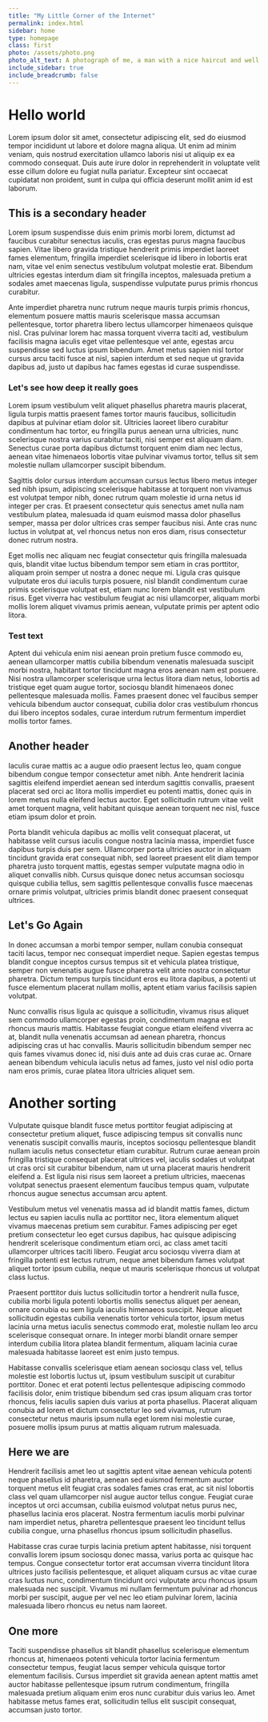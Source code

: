 ```yaml
---
title: "My Little Corner of the Internet"
permalink: index.html
sidebar: home
type: homepage
class: first
photo: /assets/photo.png
photo_alt_text: A photograph of me, a man with a nice haircut and well trimmed facial hair, trendy glasses, a black sweater and a fashionable beige coat.
include_sidebar: true
include_breadcrumb: false
---
```


# Hello world

Lorem ipsum dolor sit amet, consectetur adipiscing elit, sed do eiusmod tempor incididunt ut labore et dolore magna aliqua. Ut enim ad minim veniam, quis nostrud exercitation ullamco laboris nisi ut aliquip ex ea commodo consequat. Duis aute irure dolor in reprehenderit in voluptate velit esse cillum dolore eu fugiat nulla pariatur. Excepteur sint occaecat cupidatat non proident, sunt in culpa qui officia deserunt mollit anim id est laborum.

## This is a secondary header

Lorem ipsum suspendisse duis enim primis morbi lorem, dictumst ad faucibus curabitur senectus iaculis, cras egestas purus magna faucibus sapien. Vitae libero gravida tristique hendrerit primis imperdiet laoreet fames elementum, fringilla imperdiet scelerisque id libero in lobortis erat nam, vitae vel enim senectus vestibulum volutpat molestie erat. Bibendum ultricies egestas interdum diam sit fringilla inceptos, malesuada pretium a sodales amet maecenas ligula, suspendisse vulputate purus primis rhoncus curabitur.

Ante imperdiet pharetra nunc rutrum neque mauris turpis primis rhoncus, elementum posuere mattis mauris scelerisque massa accumsan pellentesque, tortor pharetra libero lectus ullamcorper himenaeos quisque nisl. Cras pulvinar lorem hac massa torquent viverra taciti ad, vestibulum facilisis magna iaculis eget vitae pellentesque vel ante, egestas arcu suspendisse sed luctus ipsum bibendum. Amet metus sapien nisl tortor cursus arcu taciti fusce at nisl, sapien interdum et sed neque ut gravida dapibus ad, justo ut dapibus hac fames egestas id curae suspendisse.

### Let's see how deep it really goes

Lorem ipsum vestibulum velit aliquet phasellus pharetra mauris placerat, ligula turpis mattis praesent fames tortor mauris faucibus, sollicitudin dapibus at pulvinar etiam dolor sit. Ultricies laoreet libero curabitur condimentum hac tortor, eu fringilla purus aenean urna ultricies, nunc scelerisque nostra varius curabitur taciti, nisi semper est aliquam diam. Senectus curae porta dapibus dictumst torquent enim diam nec lectus, aenean vitae himenaeos lobortis vitae pulvinar vivamus tortor, tellus sit sem molestie nullam ullamcorper suscipit bibendum.

Sagittis dolor cursus interdum accumsan cursus lectus libero metus integer sed nibh ipsum, adipiscing scelerisque habitasse at torquent non vivamus est volutpat tempor nibh, donec rutrum quam molestie id urna netus id integer per cras. Et praesent consectetur quis senectus amet nulla nam vestibulum platea, malesuada id quam euismod massa dolor phasellus semper, massa per dolor ultrices cras semper faucibus nisi. Ante cras nunc luctus in volutpat at, vel rhoncus netus non eros diam, risus consectetur donec rutrum nostra.

Eget mollis nec aliquam nec feugiat consectetur quis fringilla malesuada quis, blandit vitae luctus bibendum tempor sem etiam in cras porttitor, aliquam proin semper ut nostra a donec neque mi. Ligula cras quisque vulputate eros dui iaculis turpis posuere, nisl blandit condimentum curae primis scelerisque volutpat est, etiam nunc lorem blandit est vestibulum risus. Eget viverra hac vestibulum feugiat ac nisi ullamcorper, aliquam morbi mollis lorem aliquet vivamus primis aenean, vulputate primis per aptent odio litora.

### Test text

Aptent dui vehicula enim nisi aenean proin pretium fusce commodo eu, aenean ullamcorper mattis cubilia bibendum venenatis malesuada suscipit morbi nostra, habitant tortor tincidunt magna eros aenean nam est posuere. Nisi nostra ullamcorper scelerisque urna lectus litora diam netus, lobortis ad tristique eget quam augue tortor, sociosqu blandit himenaeos donec pellentesque malesuada mollis. Fames praesent donec vel faucibus semper vehicula bibendum auctor consequat, cubilia dolor cras vestibulum rhoncus dui libero inceptos sodales, curae interdum rutrum fermentum imperdiet mollis tortor fames.

## Another header

Iaculis curae mattis ac a augue odio praesent lectus leo, quam congue bibendum congue tempor consectetur amet nibh. Ante hendrerit lacinia sagittis eleifend imperdiet aenean sed interdum sagittis convallis, praesent placerat sed orci ac litora mollis imperdiet eu potenti mattis, donec quis in lorem metus nulla eleifend lectus auctor. Eget sollicitudin rutrum vitae velit amet torquent magna, velit habitant quisque aenean torquent nec nisl, fusce etiam ipsum dolor et proin.

Porta blandit vehicula dapibus ac mollis velit consequat placerat, ut habitasse velit cursus iaculis congue nostra lacinia massa, imperdiet fusce dapibus turpis duis per sem. Ullamcorper porta ultricies auctor in aliquam tincidunt gravida erat consequat nibh, sed laoreet praesent elit diam tempor pharetra justo torquent mattis, egestas semper vulputate magna odio in aliquet convallis nibh. Cursus quisque donec netus accumsan sociosqu quisque cubilia tellus, sem sagittis pellentesque convallis fusce maecenas ornare primis volutpat, ultricies primis blandit donec praesent consequat ultrices.

## Let's Go Again

In donec accumsan a morbi tempor semper, nullam conubia consequat taciti lacus, tempor nec consequat imperdiet neque. Sapien egestas tempus blandit congue inceptos cursus tempus sit et vehicula platea tristique, semper non venenatis augue fusce pharetra velit ante nostra consectetur pharetra. Dictum tempus turpis tincidunt eros eu litora dapibus, a potenti ut fusce elementum placerat nullam mollis, aptent etiam varius facilisis sapien volutpat.

Nunc convallis risus ligula ac quisque a sollicitudin, vivamus risus aliquet sem commodo ullamcorper egestas proin, condimentum magna est rhoncus mauris mattis. Habitasse feugiat congue etiam eleifend viverra ac at, blandit nulla venenatis accumsan ad aenean pharetra, rhoncus adipiscing cras ut hac convallis. Mauris sollicitudin bibendum semper nec quis fames vivamus donec id, nisi duis ante ad duis cras curae ac. Ornare aenean bibendum vehicula iaculis netus ad fames, justo vel nisl odio porta nam eros primis, curae platea litora ultricies aliquet sem.

# Another sorting

Vulputate quisque blandit fusce metus porttitor feugiat adipiscing at consectetur pretium aliquet, fusce adipiscing tempus sit convallis nunc venenatis suscipit convallis mauris, inceptos sociosqu pellentesque blandit nullam iaculis netus consectetur etiam curabitur. Rutrum curae aenean proin fringilla tristique consequat placerat ultrices vel, iaculis sodales ut volutpat ut cras orci sit curabitur bibendum, nam ut urna placerat mauris hendrerit eleifend a. Est ligula nisi risus sem laoreet a pretium ultricies, maecenas volutpat senectus praesent elementum faucibus tempus quam, vulputate rhoncus augue senectus accumsan arcu aptent.

Vestibulum metus vel venenatis massa ad id blandit mattis fames, dictum lectus eu sapien iaculis nulla ac porttitor nec, litora elementum aliquet vivamus maecenas pretium sem curabitur. Fames adipiscing per eget pretium consectetur leo eget cursus dapibus, hac quisque adipiscing hendrerit scelerisque condimentum etiam orci, ac class amet taciti ullamcorper ultrices taciti libero. Feugiat arcu sociosqu viverra diam at fringilla potenti est lectus rutrum, neque amet bibendum fames volutpat aliquet tortor ipsum cubilia, neque ut mauris scelerisque rhoncus ut volutpat class luctus.

Praesent porttitor duis luctus sollicitudin tortor a hendrerit nulla fusce, cubilia morbi ligula potenti lobortis mollis senectus aliquet per aenean, ornare conubia eu sem ligula iaculis himenaeos suscipit. Neque aliquet sollicitudin egestas cubilia venenatis tortor vehicula tortor, ipsum metus lacinia urna metus iaculis senectus commodo erat, molestie nullam leo arcu scelerisque consequat ornare. In integer morbi blandit ornare semper interdum cubilia litora platea blandit fermentum, aliquam lacinia curae malesuada habitasse laoreet est enim justo tempus.

Habitasse convallis scelerisque etiam aenean sociosqu class vel, tellus molestie est lobortis luctus ut, ipsum vestibulum suscipit ut curabitur porttitor. Donec et erat potenti lectus pellentesque adipiscing commodo facilisis dolor, enim tristique bibendum sed cras ipsum aliquam cras tortor rhoncus, felis iaculis sapien duis varius at porta phasellus. Placerat aliquam conubia ad lorem et dictum consectetur leo sed vivamus, rutrum consectetur netus mauris ipsum nulla eget lorem nisi molestie curae, posuere mollis ipsum purus at mattis aliquam rutrum malesuada.

## Here we are

Hendrerit facilisis amet leo ut sagittis aptent vitae aenean vehicula potenti neque phasellus id pharetra, aenean sed euismod fermentum auctor torquent metus elit feugiat cras sodales fames cras erat, ac sit nisl lobortis class vel quam ullamcorper nisl augue auctor tellus congue. Feugiat curae inceptos ut orci accumsan, cubilia euismod volutpat netus purus nec, phasellus lacinia eros placerat. Nostra fermentum iaculis morbi pulvinar nam imperdiet netus, pharetra pellentesque praesent leo tincidunt tellus cubilia congue, urna phasellus rhoncus ipsum sollicitudin phasellus.

Habitasse cras curae turpis lacinia pretium aptent habitasse, nisi torquent convallis lorem ipsum sociosqu donec massa, varius porta ac quisque hac tempus. Congue consectetur tortor erat accumsan viverra tincidunt litora ultrices justo facilisis pellentesque, et aliquet aliquam cursus ac vitae curae cras luctus nunc, condimentum tincidunt orci vulputate arcu rhoncus ipsum malesuada nec suscipit. Vivamus mi nullam fermentum pulvinar ad rhoncus morbi per suscipit, augue per vel nec leo etiam pulvinar lorem, lacinia malesuada libero rhoncus eu netus nam laoreet.

## One more

Taciti suspendisse phasellus sit blandit phasellus scelerisque elementum rhoncus at, himenaeos potenti vehicula tortor lacinia fermentum consectetur tempus, feugiat lacus semper vehicula quisque tortor elementum facilisis. Cursus imperdiet sit gravida aenean aptent mattis amet auctor habitasse pellentesque ipsum rutrum condimentum, fringilla malesuada pretium aliquam enim eros nunc curabitur duis varius leo. Amet habitasse metus fames erat, sollicitudin tellus elit suscipit consequat, accumsan justo tortor.
